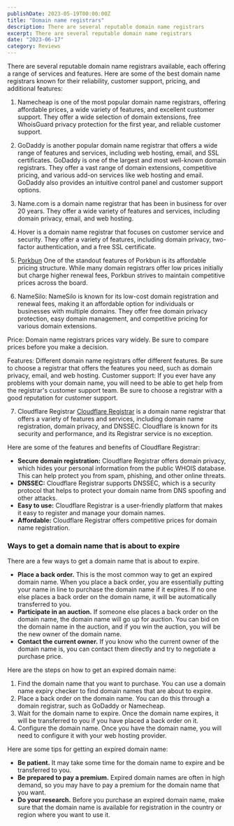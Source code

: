 ```yaml
---
publishDate: 2023-05-19T00:00:00Z
title: "Domain name registrars"
description: There are several reputable domain name registrars
excerpt: There are several reputable domain name registrars
date: "2023-06-17"
category: Reviews
---
```


There are several reputable domain name registrars available, each offering a range of services and features. Here are some of the best domain name registrars known for their reliability, customer support, pricing, and additional features:

1. Namecheap is one of the most popular domain name registrars, offering affordable prices, a wide variety of features, and excellent customer support.
They offer a wide selection of domain extensions, free WhoisGuard privacy protection for the first year, and reliable customer support.

2. GoDaddy is another popular domain name registrar that offers a wide range of features and services, including web hosting, email, and SSL certificates.
GoDaddy is one of the largest and most well-known domain registrars. They offer a vast range of domain extensions, competitive pricing, and various add-on services like web hosting and email. GoDaddy also provides an intuitive control panel and customer support options.

3. Name.com is a domain name registrar that has been in business for over 20 years. They offer a wide variety of features and services, including domain privacy, email, and web hosting.

4. Hover is a domain name registrar that focuses on customer service and security. They offer a variety of features, including domain privacy, two-factor authentication, and a free SSL certificate.

5. [Porkbun](https://kokitree.com/posts/porkbun-review)
One of the standout features of Porkbun is its affordable pricing structure. While many domain registrars offer low prices initially but charge higher renewal fees, Porkbun strives to maintain competitive prices across the board.

6. NameSilo: NameSilo is known for its low-cost domain registration and renewal fees, making it an affordable option for individuals or businesses with multiple domains. They offer free domain privacy protection, easy domain management, and competitive pricing for various domain extensions.

 Price: Domain name registrars prices vary widely. Be sure to compare prices before you make a decision. 

 Features: Different domain name registrars offer different features. Be sure to choose a registrar that offers the features you need, such as domain privacy, email, and web hosting.
 Customer support: If you ever have any problems with your domain name, you will need to be able to get help from the registrar's customer support team. Be sure to choose a registrar with a good reputation for customer support.

7. Cloudflare Registrar
[Cloudflare Registrar](https://kokitree.com/posts/cloudflare-domain-name-registrar-review) is a domain name registrar that offers a variety of features and services, including domain name registration, domain privacy, and DNSSEC. Cloudflare is known for its security and performance, and its Registrar service is no exception.

Here are some of the features and benefits of Cloudflare Registrar:
* **Secure domain registration:** Cloudflare Registrar offers domain privacy, which hides your personal information from the public WHOIS database. This can help protect you from spam, phishing, and other online threats.
* **DNSSEC:** Cloudflare Registrar supports DNSSEC, which is a security protocol that helps to protect your domain name from DNS spoofing and other attacks.
* **Easy to use:** Cloudflare Registrar is a user-friendly platform that makes it easy to register and manage your domain names.
* **Affordable:** Cloudflare Registrar offers competitive prices for domain name registration.

### Ways to get a domain name that is about to expire

There are a few ways to get a domain name that is about to expire.

* **Place a back order.** This is the most common way to get an expired domain name. When you place a back order, you are essentially putting your name in line to purchase the domain name if it expires. If no one else places a back order on the domain name, it will be automatically transferred to you.
* **Participate in an auction.** If someone else places a back order on the domain name, the domain name will go up for auction. You can bid on the domain name in the auction, and if you win the auction, you will be the new owner of the domain name.
* **Contact the current owner.** If you know who the current owner of the domain name is, you can contact them directly and try to negotiate a purchase price.

Here are the steps on how to get an expired domain name:

1. Find the domain name that you want to purchase. You can use a domain name expiry checker to find domain names that are about to expire.
2. Place a back order on the domain name. You can do this through a domain registrar, such as GoDaddy or Namecheap.
3. Wait for the domain name to expire. Once the domain name expires, it will be transferred to you if you have placed a back order on it.
4. Configure the domain name. Once you have the domain name, you will need to configure it with your web hosting provider.

Here are some tips for getting an expired domain name:

* **Be patient.** It may take some time for the domain name to expire and be transferred to you.
* **Be prepared to pay a premium.** Expired domain names are often in high demand, so you may have to pay a premium for the domain name that you want.
* **Do your research.** Before you purchase an expired domain name, make sure that the domain name is available for registration in the country or region where you want to use it.